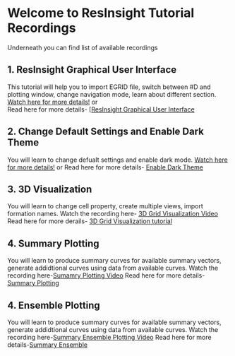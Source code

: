 # Welcome to ResInsight Tutorial Recordings
Underneath you can find list of available recordings

## 1. ResInsight Graphical User Interface
This tutorial will help you to import EGRID file, switch between #D and plotting window, change navigation mode, learn about different section.
[Watch here for more details!](https://www.youtube.com/watch?v=MFfRczq1TM4)
or  
Read here for more details- [[ResInsight Graphical User Interface](graphical-user-interface/graphical-user-interface.md)

## 2. Change Default Settings and Enable Dark Theme
You will learn to change defualt settings and enable dark mode. [Watch here for more details!](https://www.youtube.com/watch?v=quc9WvUtdY8)
or
Read here for more details- [Enable Dark Theme](dark-theme/dark-theme.md)

## 3. 3D Visualization
You will learn to change cell property, create multiple views, import formation names.
Watch the recording here- [3D Grid Visualization Video](https://www.youtube.com/watch?v=ivI9ZOYqRok&t=14s)
Read here for more derails- [3D Grid Visualization tutorial](grid-visualization/grid-visualization.md)


## 4. Summary Plotting
You will learn to produce summary curves for available summary vectors, generate addidtional curves using data from available curves.
Watch the recording here-[Sumamry Plotting Video]()
Read here for more details-[Summary Plotting](summary-plot/summary-plot.md)


## 4. Ensemble Plotting
You will learn to produce summary curves for available summary vectors, generate addidtional curves using data from available curves.
Watch the recording here-[Summary Ensemble Plotting Video]()
Read here for more details-[Summary Ensemble](summary-ensemble/summary-ensemble.md)
